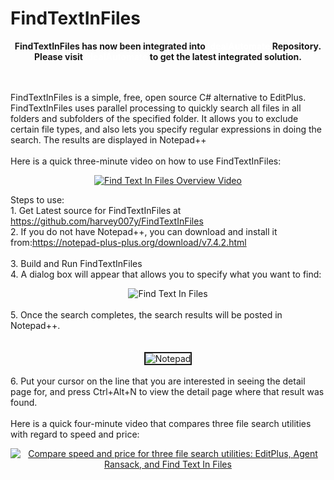 # FindTextInFiles
 <p align="center">
<strong>FindTextInFiles has now been integrated into  <a href="https://github.com/harvey007y/IdealAutomate" style="color:white;font-weight:bold;text-decoration:none;">IdealAutomate</a> Repository. Please visit  <a href="https://github.com/harvey007y/IdealAutomate"  style="color:white;font-weight:bold;text-decoration:none;">IdealAutomate</a> to get the latest integrated solution.</strong>
 </p>

<br /><br />
FindTextInFiles is a simple, free, open source C# alternative to EditPlus. FindTextInFiles uses parallel processing to
quickly search all files in all folders and subfolders of the specified folder. It allows you to exclude certain file
types, and also lets you specify regular expressions in doing the search. The results are displayed in Notepad++<br/><br/>
Here is a quick three-minute video on how to use FindTextInFiles:<br/>
<center>
<a href="https://youtu.be/k-0U9QUkGp0"  target="_blank"><img src="http://www.idealautomate.com/images/FindTextInFilesVideo.PNG" border="0" alt="Find Text In Files Overview Video" /></a>

</center>

  Steps to use:<br/>
      1. Get Latest source for FindTextInFiles at https://github.com/harvey007y/FindTextInFiles <br/>
      2. If you do not have Notepad++, you can download and install it from:https://notepad-plus-plus.org/download/v7.4.2.html<br/>      
      3. Build and Run FindTextInFiles<br/>
      4. A dialog box will appear that allows you to specify what you want to find:<br/>
      <center><img src="http://www.idealautomate.com/images/FindTextInFilesDialog.PNG" border="0"  alt="Find Text In Files" /></center><br/>
                         5. Once the search completes, the search results will be posted in Notepad++. <br/><br/>          
           <center><img src="http://www.idealautomate.com/images/NotepadPlusPlus.PNG" border="2" alt="Notepad" /></center><br/> 
           6. Put your cursor on the line that you are interested in seeing the detail page for, and press Ctrl+Alt+N to view the detail page where that result was found.  <br/><br/>
Here is a quick four-minute video that compares three file search utilities with regard to speed and price:<br />
<center>
<a href="https://youtu.be/IY-Y5BZUpaM"  target="_blank"><img src="http://www.idealautomate.com/images/CompareFindTextInFilesVideo.PNG" border="0" alt="Compare speed and price for three file search utilities: EditPlus, Agent Ransack, and Find Text In Files" /></a>

</center>
     
